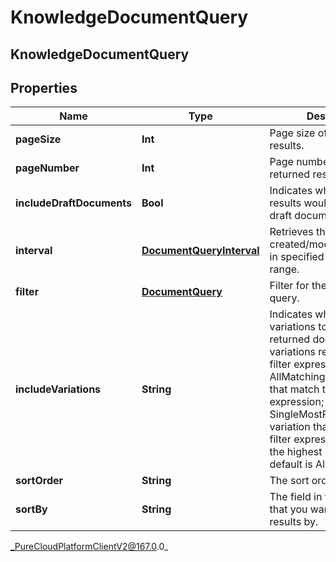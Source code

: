 # KnowledgeDocumentQuery

## KnowledgeDocumentQuery

## Properties

|Name | Type | Description | Notes|
|------------ | ------------- | ------------- | -------------|
| **pageSize** | **Int** | Page size of the returned results. | [optional] |
| **pageNumber** | **Int** | Page number of the returned results. | [optional] |
| **includeDraftDocuments** | **Bool** | Indicates whether the results would also include draft documents. | [optional] |
| **interval** | [**DocumentQueryInterval**](DocumentQueryInterval) | Retrieves the documents created/modified/published in specified date and time range. | [optional] |
| **filter** | [**DocumentQuery**](DocumentQuery) | Filter for the document query. | |
| **includeVariations** | **String** | Indicates which document variations to include in returned documents. All: all variations regardless of the filter expression; AllMatching: all variations that match the filter expression; SingleMostRelevant: single variation that matches the filter expression and has the highest priority. The default is All. | [optional] |
| **sortOrder** | **String** | The sort order for results. | [optional] |
| **sortBy** | **String** | The field in the documents that you want to sort the results by. | [optional] |



_PureCloudPlatformClientV2@167.0.0_
